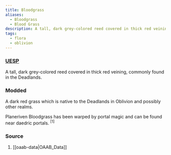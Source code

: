 ```yaml
---
title: Bloodgrass
aliases:
  - Bloodgrass
  - Blood Grass
description: A tall, dark grey-colored reed covered in thick red veining, commonly found in the Deadlands.
tags:
  - flora
  - oblivion
---
```

### [UESP](https://en.uesp.net/wiki/Lore:Flora_B#Bloodgrass)
A tall, dark grey-colored reed covered in thick red veining, commonly found in the Deadlands.
### Modded
A dark red grass which is native to the Deadlands in Oblivion and possibly other realms.

Planeriven Bloodgrass has been warped by portal magic and can be found near daedric portals. <sup>[1]</sup>
### Source
1. [[oaab-data|OAAB_Data]]